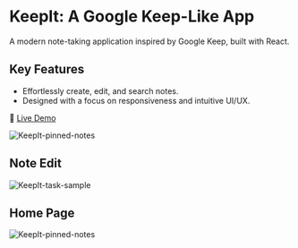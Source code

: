 # KeepIt: A Google Keep-Like App

A modern note-taking application inspired by Google Keep, built with React.

## Key Features
- Effortlessly create, edit, and search notes.
- Designed with a focus on responsiveness and intuitive UI/UX.

🔗 [Live Demo](https://gal-ben-david.github.io/KeepIt/#/)

![KeepIt-pinned-notes](https://res.cloudinary.com/dvykycdey/image/upload/v1736779308/KeepIt-tasks_ankqzi.png)

## Note Edit
![KeepIt-task-sample](https://res.cloudinary.com/dvykycdey/image/upload/v1736778829/task-sample_ocpqct.png)

## Home Page
![KeepIt-pinned-notes](https://res.cloudinary.com/dvykycdey/image/upload/v1736779488/KeepIt-homepage_ckkw9g.png)

